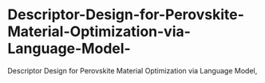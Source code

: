 # Descriptor-Design-for-Perovskite-Material-Optimization-via-Language-Model-
Descriptor Design for Perovskite Material Optimization via Language Model,

